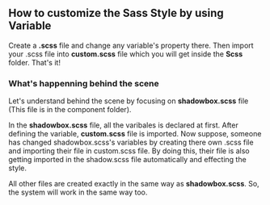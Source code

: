 ## How to customize the Sass Style by using Variable



Create a  **.scss** file and  change any variable's property there.  Then import your .scss file  into **custom.scss** file which you will get inside the **Scss** folder. That's it!



### What's happenning behind the scene

Let's understand  behind the scene by focusing on **shadowbox.scss** file (This file is in the component folder).



In the **shadowbox.scss** file, all the varibales is declared at first. After defining the variable, **custom.scss** file is imported.  Now suppose, someone has changed shadowbox.scss's  variables by creating there own .scss file and importing their file in custom.scss file. By doing this, their file is  also getting imported in the shadow.scss file automatically and effecting the style.



All other files are created exactly in the same way as **shadowbox.scss**. So, the system will work in the same way too.